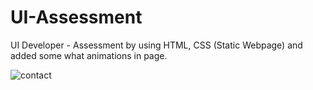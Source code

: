 # UI-Assessment
UI Developer - Assessment by using HTML, CSS (Static Webpage) and added some what animations in page.


![contact](https://user-images.githubusercontent.com/85791577/124349759-737a9b80-dc0e-11eb-8925-f23bb5906418.gif)
